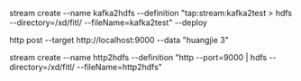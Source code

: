 stream create --name kafka2hdfs --definition "tap:stream:kafka2test > hdfs --directory=/xd/fitl/ --fileName=kafka2test" --deploy

http post --target http://localhost:9000 --data "huangjie 3"

stream create --name http2hdfs --definition "http --port=9000 | hdfs --directory=/xd/fitl/ --fileName=http2hdfs"

